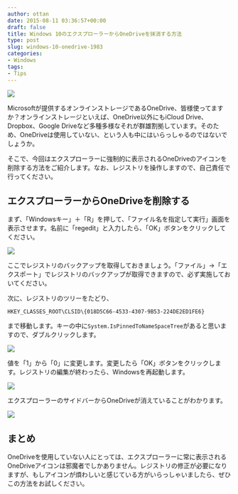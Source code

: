 ```yaml
---
author: ottan
date: 2015-08-11 03:36:57+00:00
draft: false
title: Windows 10のエクスプローラーからOneDriveを抹消する方法
type: post
slug: windows-10-onedrive-1983
categories:
- Windows
tags:
- Tips
---
```


![](/uploads/2015/08/150811-55c96bc1e714e.png)






Microsoftが提供するオンラインストレージであるOneDrive、皆様使ってますか？オンラインストレージといえば、OneDrive以外にもiCloud Drive、Dropbox、Google Driveなど多種多様なそれが群雄割拠しています。そのため、OneDriveは使用していない、という人も中にはいらっしゃるのではないでしょうか。





そこで、今回はエクスプローラーに強制的に表示されるOneDriveのアイコンを削除する方法をご紹介します。なお、レジストリを操作しますので、自己責任で行ってください。





## エクスプローラーからOneDriveを削除する





まず、「Windowsキー」＋「R」を押して、「ファイル名を指定して実行」画面を表示させます。名前に「regedit」と入力したら、「OK」ボタンをクリックしてください。





![](/uploads/2015/08/150811-55c96bc339802.png)






ここでレジストリのバックアップを取得しておきましょう。「ファイル」→「エクスポート」でレジストリのバックアップが取得できますので、必ず実施しておいてください。





次に、レジストリのツリーをたどり、




    
    HKEY_CLASSES_ROOT\CLSID\{018D5C66-4533-4307-9B53-224DE2ED1FE6}





まで移動します。キーの中に`System.IsPinnedToNameSpaceTree`があると思いますので、ダブルクリックします。





![](/uploads/2015/08/150811-55c96bc481487.png)






値を「1」から「0」に変更します。変更したら「OK」ボタンをクリックします。レジストリの編集が終わったら、Windowsを再起動します。





![](/uploads/2015/08/150811-55c96bc5ee2bd.png)






エクスプローラーのサイドバーからOneDriveが消えていることがわかります。





![](/uploads/2015/08/150811-55c96bc734630.png)






## まとめ





OneDriveを使用していない人にとっては、エクスプローラーに常に表示されるOneDriveアイコンは邪魔者でしかありません。レジストリの修正が必要になりますが、もしアイコンが煩わしいと感じている方がいらっしゃいましたら、ぜひこの方法をお試しください。
